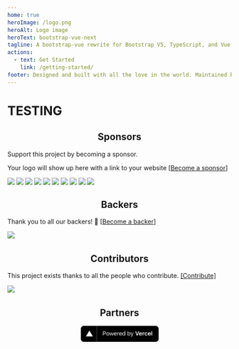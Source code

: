 ```yaml
---
home: true
heroImage: /logo.png
heroAlt: Logo image
heroText: bootstrap-vue-next
tagline: A bootstrap-vue rewrite for Bootstrap V5, TypeScript, and Vue 3
actions:
  - text: Get Started
    link: /getting-started/
footer: Designed and built with all the love in the world. Maintained by the core team with the help of our contributors. Code licensed MIT
---
```


# TESTING

<h2 align="center">Sponsors</h2>

Support this project by becoming a sponsor.

Your logo will show up here with a link to your website [[Become a sponsor](https://opencollective.com/bootstrap-vue#sponsor)]

<a href="https://opencollective.com/bootstrap-vue/sponsor/0/website" target="_blank" rel="noopener"><img src="https://opencollective.com/bootstrap-vue/sponsor/0/avatar.svg"></a>
<a href="https://opencollective.com/bootstrap-vue/sponsor/1/website" target="_blank" rel="noopener"><img src="https://opencollective.com/bootstrap-vue/sponsor/1/avatar.svg"></a>
<a href="https://opencollective.com/bootstrap-vue/sponsor/2/website" target="_blank" rel="noopener"><img src="https://opencollective.com/bootstrap-vue/sponsor/2/avatar.svg"></a>
<a href="https://opencollective.com/bootstrap-vue/sponsor/3/website" target="_blank" rel="noopener"><img src="https://opencollective.com/bootstrap-vue/sponsor/3/avatar.svg"></a>
<a href="https://opencollective.com/bootstrap-vue/sponsor/4/website" target="_blank" rel="noopener"><img src="https://opencollective.com/bootstrap-vue/sponsor/4/avatar.svg"></a>
<a href="https://opencollective.com/bootstrap-vue/sponsor/5/website" target="_blank" rel="noopener"><img src="https://opencollective.com/bootstrap-vue/sponsor/5/avatar.svg"></a>
<a href="https://opencollective.com/bootstrap-vue/sponsor/6/website" target="_blank" rel="noopener"><img src="https://opencollective.com/bootstrap-vue/sponsor/6/avatar.svg"></a>
<a href="https://opencollective.com/bootstrap-vue/sponsor/7/website" target="_blank" rel="noopener"><img src="https://opencollective.com/bootstrap-vue/sponsor/7/avatar.svg"></a>
<a href="https://opencollective.com/bootstrap-vue/sponsor/8/website" target="_blank" rel="noopener"><img src="https://opencollective.com/bootstrap-vue/sponsor/8/avatar.svg"></a>
<a href="https://opencollective.com/bootstrap-vue/sponsor/9/website" target="_blank" rel="noopener"><img src="https://opencollective.com/bootstrap-vue/sponsor/9/avatar.svg"></a>

<h2 align="center">Backers</h2>

Thank you to all our backers! 🙏 [[Become a backer](https://opencollective.com/bootstrap-vue#backer)]

<a href="https://opencollective.com/bootstrap-vue#backers" target="_blank" rel="noopener"><img src="https://opencollective.com/bootstrap-vue/backers.svg?width=890"></a>

<h2 align="center">Contributors</h2>

This project exists thanks to all the people who contribute. [[Contribute]](CONTRIBUTING.md)

<a href="https://github.com/bootstrap-vue/bootstrap-vue/graphs/contributors"><img src="https://opencollective.com/bootstrap-vue/contributors.svg?width=890"></a>

<h2 align="center">Partners</h2>

<p align="center">
  <a href="https://vercel.com/?utm_source=bootstrapvue" target="_blank" rel="noopener"><img src="https://github.com/bootstrap-vue/bootstrap-vue/raw/master/static/powered-by-vercel.svg" width="175" alt="Powered by Vercel"></a>
</p>

